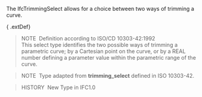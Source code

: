 ﻿The IfcTrimmingSelect allows for a choice between two ways of trimming a curve.

{ .extDef}
> NOTE&nbsp; Definition according to ISO/CD 10303-42:1992  
> This select type identifies the two possible ways of trimming a parametric curve; by a Cartesian point on the curve, or by a REAL number defining a parameter value within the parametric range of the curve.

> NOTE&nbsp; Type adapted from **trimming_select** defined in ISO 10303-42.

> HISTORY&nbsp; New Type in IFC1.0
